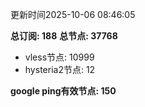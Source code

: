更新时间2025-10-06 08:46:05

**总订阅: 188**
**总节点: 37768**
- vless节点: 10999
- hysteria2节点: 12

**google ping有效节点: 150**
